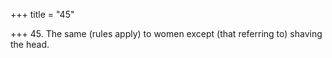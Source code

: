 +++
title = "45"

+++
45. The same (rules apply) to women except (that referring to) shaving the head.
